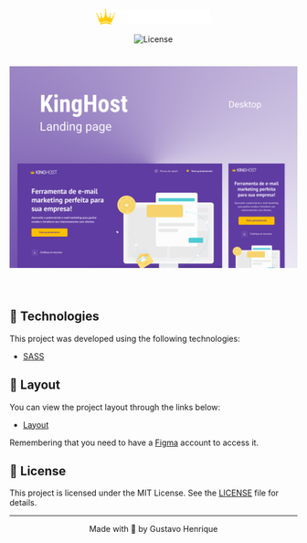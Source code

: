 <p align="center">
  <img alt="kinghost" src=".github/logo.svg" width="200px">
</p>

<p align="center">
  <img  src="https://img.shields.io/static/v1?label=license&message=MIT&color=5965E0&labelColor=121214" alt="License">
</p>

<h1 align="center">
    <img alt="kinghost" title="kinghost" src=".github/cover.png" />
</h1>

<br>

## 🧪 Technologies

This project was developed using the following technologies:

- [SASS](https://sass-lang.com/)



## 🔖 Layout

You can view the project layout through the links below:

- [Layout](https://www.figma.com/file/k2aOuk20mzztNi0lMDs7J2/Kinghost---Landing-Page-(Copy)?node-id=0%3A1) 

Remembering that you need to have a [Figma](http://figma.com/) account to access it.

## 📝 License

This project is licensed under the MIT License. See the [LICENSE](LICENSE.md) file for details.


---

<p align="center">Made with 💜 by Gustavo Henrique</p>